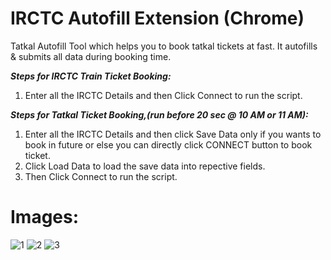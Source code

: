 # IRCTC Autofill Extension (Chrome)
Tatkal Autofill Tool which helps you to book tatkal tickets at fast. It autofills &amp; submits all data during booking time.

***Steps for IRCTC Train Ticket Booking:***

1) Enter all the IRCTC Details and then Click Connect to run the script.


***Steps for Tatkal Ticket Booking,(run before 20 sec @ 10 AM or 11 AM):***

1) Enter all the IRCTC Details and then click Save Data only if you wants to book in future or else you can directly click CONNECT button to book ticket.
2) Click Load Data to load the save data into repective fields.
3) Then Click Connect to run the script.

# Images:


![1](https://user-images.githubusercontent.com/80060364/222964532-f8ed3a9d-955d-4b57-b515-153cd2f68ad8.png)
![2](https://user-images.githubusercontent.com/80060364/222964542-d66aac5b-c1ff-4a56-9d0e-15bd058bdfb4.png)
![3](https://user-images.githubusercontent.com/80060364/222964676-c175c15f-a5e8-4107-9a3b-0be7e4258f66.png)


